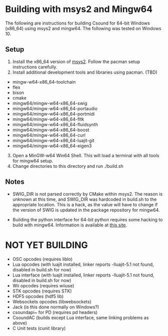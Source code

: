 # Building with msys2 and Mingw64

The following are instructions for building Csound for 64-bit Windows (x86_64) using msys2 and mingw64. The following was tested on Windows 10.

## Setup 

1. Install the x86_64 version of [msys2](http://msys2.github.io/). Follow the pacman setup instructions carefully.
2. Install additional development tools and libraries using pacman. (TBD)
  * mingw-w64-x86_64-toolchain 
  * flex
  * bison
  * cmake
  * mingw64/mingw-w64-x86_64-swig
  * mingw64/mingw-w64-x86_64-portaudio
  * mingw64/mingw-w64-x86_64-portmidi
  * mingw64/mingw-w64-x86_64-fltk
  * mingw64/mingw-w64-x86_64-fluidsynth
  * mingw64/mingw-w64-x86_64-boost
  * mingw64/mingw-w64-x86_64-curl 
  * mingw64/mingw-w64-x86_64-luajit-git 
  * mingw64/mingw-w64-x86_64-eigen3 
3. Open a MinGW-w64 Win64 Shell.  This will load a terminal with all tools for mingw64 setup.
4. Change directories to this directory and run ./build.sh

## Notes

* SWIG_DIR is not parsed correctly by CMake within msys2.  The reason is unknown at this time, and SWIG_DIR was hardcoded in build.sh to the appropriate location.  This is a hack, as the value will have to change if the version of SWIG is updated in the package repository for mingw64. 

* Building the python interface for 64-bit python requires some hacking to build with mingw64. Information is available at [this site](http://ascend4.org/Setting_up_a_MinGW-w64_build_environment).

# NOT YET BUILDING

* OSC opcodes (requires liblo)
* Lua opcodes (with luajit installed, linker reports -lluajit-5.1 not found, disabled in build.sh for now)
* Lua interface (with luajit installed, linker reports -lluajit-5.1 not found, disabled in build.sh for now)
* Wii opcodes (requires wiiuse)
* STK opcodes (requires STK)
* HDF5 opcodes (hdf5 lib) 
* Websockets opcodes (libwebsockets)
* Jack (is this done normally on Windows?) 
* csoundapi~ for PD (requires pd headers)
* CsoundAC (builds except Lua interface, same linking problems as above)
* C Unit tests (cunit library)
